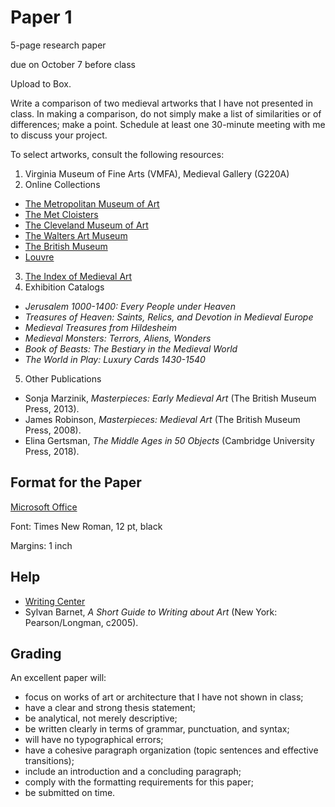 # Paper 1
5-page research paper

due on October 7 before class

Upload to Box.

Write a comparison of two medieval artworks that I have not presented in class. In making a comparison, do not simply make a list of similarities or of differences; make a point. Schedule at least one 30-minute meeting with me to discuss your project. 

To select artworks, consult the following resources:
1. Virginia Museum of Fine Arts (VMFA), Medieval Gallery (G220A)
2. Online Collections
* [The Metropolitan Museum of Art](https://www.metmuseum.org/art/collection/search#!?department=17&showOnly=highlights&offset=0&pageSize=0&perPage=20&sortBy=relevance&sortOrder=asc&searchField=All)
* [The Met Cloisters](https://www.metmuseum.org/art/collection/search#!?department=7&showOnly=highlights&perPage=20&offset=0&pageSize=0&sortOrder=asc&searchField=All)
* [The Cleveland Museum of Art](http://www.clevelandart.org/art/collection/search?filter-department=Medieval%20Art)
* [The Walters Art Museum](https://art.thewalters.org/)
* [The British Museum](https://www.britishmuseum.org/research/collection_online/search.aspx)
* [Louvre](https://www.louvre.fr/en/moteur-de-recherche-oeuvres)
3. [The Index of Medieval Art](https://theindex.princeton.edu/)
4. Exhibition Catalogs
* _Jerusalem 1000-1400: Every People under Heaven_
* _Treasures of Heaven: Saints, Relics, and Devotion in Medieval Europe_
* _Medieval Treasures from Hildesheim_
* _Medieval Monsters: Terrors, Aliens, Wonders_
* _Book of Beasts: The Bestiary in the Medieval World_
* _The World in Play: Luxury Cards 1430-1540_
5. Other Publications
* Sonja Marzinik, _Masterpieces: Early Medieval Art_ (The British Museum Press, 2013).
* James Robinson, _Masterpieces: Medieval Art_ (The British Museum Press, 2008).
* Elina Gertsman, _The Middle Ages in 50 Objects_ (Cambridge University Press, 2018).

## Format for the Paper
[Microsoft Office](https://is.richmond.edu/hardware-software/office-365/index.html)

Font: Times New Roman, 12 pt, black

Margins: 1 inch

## Help
* [Writing Center](https://writing.richmond.edu/)
* Sylvan Barnet, _A Short Guide to Writing about Art_ (New York: Pearson/Longman, c2005).

## Grading
An excellent paper will:
* focus on works of art or architecture that I have not shown in class;
* have a clear and strong thesis statement;
* be analytical, not merely descriptive;
* be written clearly in terms of grammar, punctuation, and syntax;
* will have no typographical errors;
* have a cohesive paragraph organization (topic sentences and effective transitions);
* include an introduction and a concluding paragraph;
* comply with the formatting requirements for this paper;
* be submitted on time.
